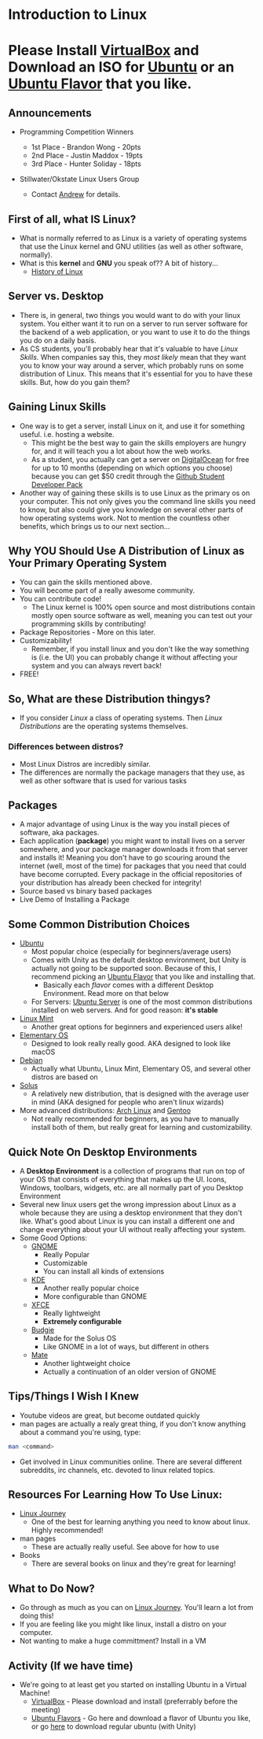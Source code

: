 # Introduction to Linux

# <strong>Please Install [VirtualBox](http://www.oracle.com/technetwork/server-storage/virtualbox/downloads/index.html) and Download an ISO for [Ubuntu](https://www.ubuntu.com/download) or an [Ubuntu Flavor](https://www.ubuntu.com/about/about-ubuntu/flavours) that you like.</strong>

## Announcements
* Programming Competition Winners
  * 1st Place - Brandon Wong - 20pts
  * 2nd Place - Justin Maddox - 19pts
  * 3rd Place - Hunter Soliday - 18pts

* Stillwater/Okstate Linux Users Group
  * Contact [Andrew](mailto:andrew.bevelhymer@okstate.edu) for details.

## First of all, what IS Linux?

* What is normally referred to as Linux is a variety of operating systems that use the Linux kernel and GNU utilities (as well as other software, normally).
* What is this **kernel** and **GNU** you speak of?? A bit of history...
	* [History of Linux](https://en.wikipedia.org/wiki/History_of_Linux)

## Server vs. Desktop

* There is, in general, two things you would want to do with your linux system. You either want it to run on a server to run server software for the backend of a web application, or you want to use it to do the things you do on a daily basis.
* As CS students, you'll probably hear that it's valuable to have _Linux Skills_. When companies say this, they _most likely_ mean that they want you to know your way around a server, which probably runs on some distribution of Linux. This means that it's essential for you to have these skills. But, how do you gain them?

## Gaining Linux Skills

* One way is to get a server, install Linux on it, and use it for something useful. i.e. hosting a website.
	* This might be the best way to gain the skills employers are hungry for, and it will teach you a lot about how the web works.
	* As a student, you actually can get a server on [DigitalOcean](https://www.digitalocean.com/) for free for up to 10 months (depending on which options you choose) because you can get $50 credit through the [Github Student Developer Pack](https://education.github.com/pack)
* Another way of gaining these skills is to use Linux as the primary os on your computer. This not only gives you the command line skills you need to know, but also could give you knowledge on several other parts of how operating systems work. Not to mention the countless other benefits, which brings us to our next section...

## Why **YOU** Should Use A Distribution of Linux as Your Primary Operating System

* You can gain the skills mentioned above.
* You will become part of a really awesome community.
* You can contribute code!
	* The Linux kernel is 100% open source and most distributions contain mostly open source software as well, meaning you can test out your programming skills by contributing!
* Package Repositories - More on this later.
* Customizability!
	* Remember, if you install linux and you don't like the way something is (i.e. the UI) you can probably change it without affecting your system and you can always revert back!
* FREE!

## So, What are these Distribution thingys?

* If you consider _Linux_ a class of operating systems. Then _Linux Distributions_ are the operating systems themselves.

### Differences between distros?

* Most Linux Distros are incredibly similar.
* The differences are normally the package managers that they use, as well as other software that is used for various tasks

## Packages
* A major advantage of using Linux is the way you install pieces of software, aka packages.
* Each application (**package**) you might want to install lives on a server somewhere, and your package manager downloads it from that server and installs it! Meaning you don't have to go scouring around the internet (well, most of the time) for packages that you need that could have become corrupted. Every package in the official repositories of your distribution has already been checked for integrity!
* Source based vs binary based packages
* Live Demo of Installing a Package

## Some Common Distribution Choices
* [Ubuntu](https://www.ubuntu.com/)
	* Most popular choice (especially for beginners/average users)
	* Comes with Unity as the default desktop environment, but Unity is actually not going to be supported soon. Because of this, I recommend picking an [Ubuntu Flavor](https://wiki.ubuntu.com/UbuntuFlavors) that you like and installing that.
		* Basically each _flavor_ comes with a different Desktop Environment. Read more on that below
	* For Servers: [Ubuntu Server](https://www.ubuntu.com/server) is one of the most common distributions installed on web servers. And for good reason: **it's stable**
* [Linux Mint](https://linuxmint.com/)
	* Another great options for beginners and experienced users alike!
* [Elementary OS](https://elementary.io/)
	* Designed to look really really good. AKA designed to look like macOS
* [Debian](https://www.debian.org/)
	* Actually what Ubuntu, Linux Mint, Elementary OS, and several other distros are based on
* [Solus](https://solus-project.com/)
	* A relatively new distribution, that is designed with the average user in mind (AKA designed for people who aren't linux wizards)
* More advanced distributions: [Arch Linux](https://www.archlinux.org/) and [Gentoo](https://www.gentoo.org/)
	* Not really recommended for beginners, as you have to manually install both of them, but really great for learning and customizability.

## Quick Note On Desktop Environments
* A **Desktop Environment** is a collection of programs that run on top of your OS that consists of everything that makes up the UI. Icons, Windows, toolbars, widgets, etc. are all normally part of you Desktop Environment
* Several new linux users get the wrong impression about Linux as a whole because they are using a desktop environment that they don't like. What's good about Linux is you can install a different one and change everything about your UI without really affecting your system.
* Some Good Options:
	* [GNOME](https://www.gnome.org/)
		* Really Popular
		* Customizable
		* You can install all kinds of extensions
	* [KDE](https://www.kde.org/)
		* Another really popular choice
		* More configurable than GNOME
	* [XFCE](https://xfce.org/)
		* Really lightweight
		* **Extremely configurable**
	* [Budgie](https://budgie-desktop.org/home/)
		* Made for the Solus OS
		* Like GNOME in a lot of ways, but different in others
	* [Mate](http://mate-desktop.org/)
		* Another lightweight choice
		* Actually a continuation of an older version of GNOME

## Tips/Things I Wish I Knew
* Youtube videos are great, but become outdated quickly
* man pages are actually a realy great thing, if you don't know anything about a command you're using, type:
```bash
man <command>
```
* Get involved in Linux communities online. There are several different subreddits, irc channels, etc. devoted to linux related topics.

## Resources For Learning How To Use Linux:
* [Linux Journey](https://linuxjourney.com/)
	* One of the best for learning anything you need to know about linux. Highly recommended!
* man pages
	* These are actually really useful. See above for how to use
* Books
	* There are several books on linux and they're great for learning!

## What to Do Now?
* Go through as much as you can on [Linux Journey](https://linuxjourney.com/). You'll learn a lot from doing this!
* If you are feeling like you might like linux, install a distro on your computer.
* Not wanting to make a huge committment? Install in a VM

## Activity (If we have time)
* We're going to at least get you started on installing Ubuntu in a Virtual Machine!
  * [VirtualBox](http://www.oracle.com/technetwork/server-storage/virtualbox/downloads/index.html) - Please download and install (preferrably before the meeting)
  * [Ubuntu Flavors](https://www.ubuntu.com/about/about-ubuntu/flavours) - Go here and download a flavor of Ubuntu you like, or go [here](https://www.ubuntu.com/download) to download regular ubuntu (with Unity)
